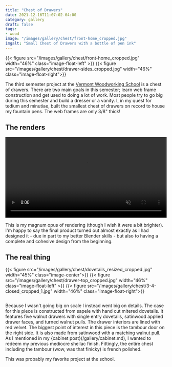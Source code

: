 ```yaml
---
title: "Chest of Drawers"
date: 2021-12-16T11:07:02-04:00
category: gallery
draft: false
tags: 
- wood
image: "/images/gallery/chest/front-home_cropped.jpg"
imgalt: "Small Chest of Drawers with a bottle of pen ink"
---
```

{{< figure src="/images/gallery/chest/front-home_cropped.jpg" width="46%"  class="image-float-left" >}}
{{< figure src="/images/gallery/chest/drawer-sides_cropped.jpg" width="46%"  class="image-float-right">}}

The third semester project at the [Vermont Woodworking School](https://www.vermontwoodworkingschool.com/) is a chest of drawers.
There are two main goals in this semester; learn web frame construction and get used to doing a lot of work.
Most people try to go big during this semester and build a dresser or a vanity.
I, in my quest for tedium and minutiae, built the smallest chest of drawers on record to house my fountain pens.
The web frames are only 3/8" thick!

## The renders
<video width="100%" autoplay loop muted>
<source src="/images/gallery/chest/render.webm" type="video/webm">
</video>

This is my magnum opus of rendering (though I wish it were a bit brighter).
I'm happy to say the final product turned out almost exactly as I had designed it - due in part to my better Blender skills - but also to having a complete and cohesive design from the beginning.

## The real thing
{{< figure src="/images/gallery/chest/dovetails_resized_cropped.jpg" width="45%" class="image-center">}}
{{< figure src="/images/gallery/chest/drawer-top_cropped.jpg" width="46%"  class="image-float-left" >}}
{{< figure src="/images/gallery/chest/3-4-closed_cropped_1.jpg" width="46%" class="image-float-right">}}

<div style="display:inline-block; width:100%">
</div>

Because I wasn't going big on scale I instead went big on details.
The case for this piece is constructed from sapele with hand cut mitered dovetails.
It features five walnut drawers with single entry dovetails, satinwood applied drawer faces, and turned walnut pulls.
The drawer interiors are lined with red velvet.
The biggest point of interest in this piece is the tambour door on the right side.
It is also made from satinwood with a matching walnut pull.
As I mentioned in my {cabinet post}(/gallery/cabinet.md), I wanted to redeem my previous mediocre shellac finish.
Fittingly, the entire chest including the tambour (wow, was that finicky) is french polished.

This was probably my favorite project at the school.

